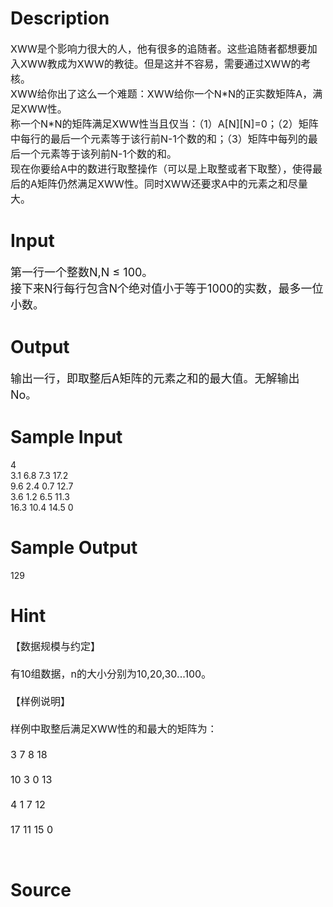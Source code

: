 
# Description

<div class="content"><p><span style="font-size: medium">XWW是个影响力很大的人，他有很多的追随者。这些追随者都想要加入XWW教成为XWW的教徒。但是这并不容易，需要通过XWW的考核。<br/>
XWW给你出了这么一个难题：XWW给你一个N*N的正实数矩阵A，满足XWW性。<br/>
称一个N*N的矩阵满足XWW性当且仅当：（1）A[N][N]=0；（2）矩阵中每行的最后一个元素等于该行前N-1个数的和；（3）矩阵中每列的最后一个元素等于该列前N-1个数的和。<br/>
现在你要给A中的数进行取整操作（可以是上取整或者下取整），使得最后的A矩阵仍然满足XWW性。同时XWW还要求A中的元素之和尽量大。<br/>
</span></p></div>

# Input

<div class="content"><p><font size="4">第一行一个整数N,N ≤ 100。<br/>
接下来N行每行包含N个绝对值小于等于1000的实数，最多一位小数。<br/>
</font></p></div>

# Output

<div class="content"><p><font size="4">输出一行，即取整后A矩阵的元素之和的最大值。无解输出No。<br/>
</font></p></div>

# Sample Input

<div class="content"><span class="sampledata">4<br/>
3.1 6.8 7.3 17.2<br/>
9.6 2.4 0.7 12.7<br/>
3.6 1.2 6.5 11.3<br/>
16.3 10.4 14.5 0 <br/>
</span></div>

# Sample Output

<div class="content"><span class="sampledata">129<br/>
</span></div>

# Hint

<div class="content"><p></p><p><span style="font-size: medium">【数据规模与约定】<br/><br/>
有10组数据，n的大小分别为10,20,30...100。<br/><br/>
【样例说明】<br/><br/>
样例中取整后满足XWW性的和最大的矩阵为：<br/><br/>
3 7 8 18<br/><br/>
10 3 0 13<br/><br/>
4 1 7 12<br/><br/>
17 11 15 0</span></p><br/>
<p></p><p></p></div>

# Source

<div class="content"><p><a href="problemset.php?search="></a></p></div>

